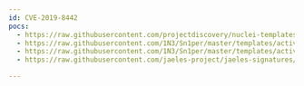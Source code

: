 ```yaml
---
id: CVE-2019-8442
pocs:
  - https://raw.githubusercontent.com/projectdiscovery/nuclei-templates/master/cves/2019/CVE-2019-8442.yaml
  - https://raw.githubusercontent.com/1N3/Sn1per/master/templates/active/CVE-2019-8442_-_Jira_Webroot_Directory_Traversal_1.sh
  - https://raw.githubusercontent.com/1N3/Sn1per/master/templates/active/CVE-2019-8442_-_Jira_Webroot_Directory_Traversal_2.sh
  - https://raw.githubusercontent.com/jaeles-project/jaeles-signatures/master/cves/jira-path-traversal-cve-2019-8442.yaml

---
```

